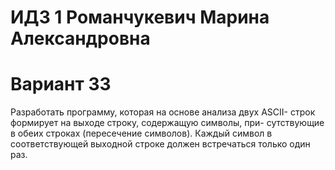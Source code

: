 # ИДЗ 1 Романчукевич Марина Александровна
# Вариант 33
Разработать программу, которая на основе анализа двух ASCII- строк формирует на выходе строку, содержащую символы, при- сутствующие в обеих строках (пересечение символов). Каждый символ в соответствующей выходной строке должен встречаться только один раз.
